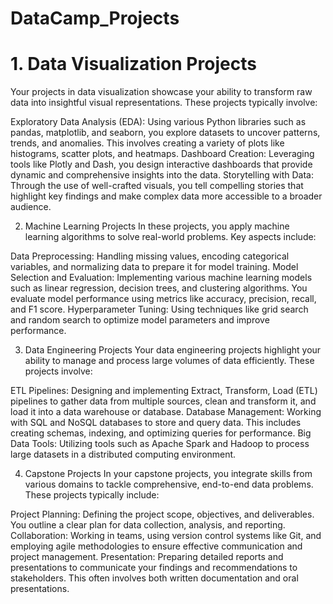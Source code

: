 # DataCamp_Projects

# 1. Data Visualization Projects

Your projects in data visualization showcase your ability to transform raw data into insightful visual representations. These projects typically involve:

Exploratory Data Analysis (EDA): Using various Python libraries such as pandas, matplotlib, and seaborn, you explore datasets to uncover patterns, trends, and anomalies. This involves creating a variety of plots like histograms, scatter plots, and heatmaps.
Dashboard Creation: Leveraging tools like Plotly and Dash, you design interactive dashboards that provide dynamic and comprehensive insights into the data.
Storytelling with Data: Through the use of well-crafted visuals, you tell compelling stories that highlight key findings and make complex data more accessible to a broader audience.

2. Machine Learning Projects
In these projects, you apply machine learning algorithms to solve real-world problems. Key aspects include:

Data Preprocessing: Handling missing values, encoding categorical variables, and normalizing data to prepare it for model training.
Model Selection and Evaluation: Implementing various machine learning models such as linear regression, decision trees, and clustering algorithms. You evaluate model performance using metrics like accuracy, precision, recall, and F1 score.
Hyperparameter Tuning: Using techniques like grid search and random search to optimize model parameters and improve performance.

3. Data Engineering Projects
Your data engineering projects highlight your ability to manage and process large volumes of data efficiently. These projects involve:

ETL Pipelines: Designing and implementing Extract, Transform, Load (ETL) pipelines to gather data from multiple sources, clean and transform it, and load it into a data warehouse or database.
Database Management: Working with SQL and NoSQL databases to store and query data. This includes creating schemas, indexing, and optimizing queries for performance.
Big Data Tools: Utilizing tools such as Apache Spark and Hadoop to process large datasets in a distributed computing environment.

4. Capstone Projects
In your capstone projects, you integrate skills from various domains to tackle comprehensive, end-to-end data problems. These projects typically include:

Project Planning: Defining the project scope, objectives, and deliverables. You outline a clear plan for data collection, analysis, and reporting.
Collaboration: Working in teams, using version control systems like Git, and employing agile methodologies to ensure effective communication and project management.
Presentation: Preparing detailed reports and presentations to communicate your findings and recommendations to stakeholders. This often involves both written documentation and oral presentations.
